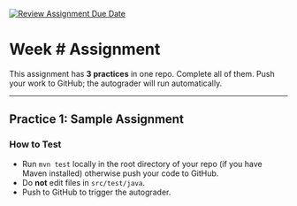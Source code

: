 [![Review Assignment Due Date](https://classroom.github.com/assets/deadline-readme-button-22041afd0340ce965d47ae6ef1cefeee28c7c493a6346c4f15d667ab976d596c.svg)](https://classroom.github.com/a/8Q5uxeW5)
# Week # Assignment

This assignment has **3 practices** in one repo. Complete all of them.
Push your work to GitHub; the autograder will run automatically.

---

## Practice 1: Sample Assignment

<!-- Assignment description goes here.. -->

### How to Test
- Run `mvn test` locally in the root directory of your repo (if you have Maven installed) otherwise push your code to GitHub.
- Do **not** edit files in `src/test/java`.
- Push to GitHub to trigger the autograder.
